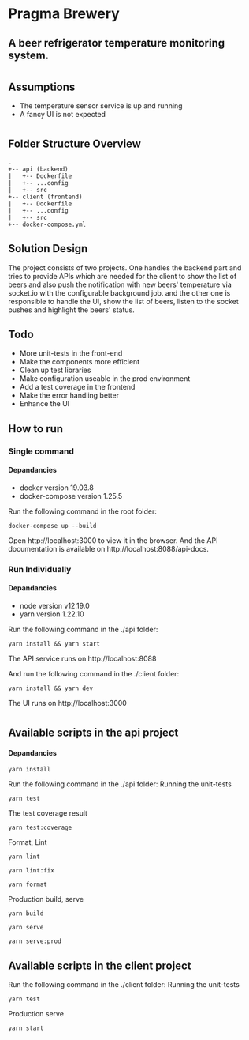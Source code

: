 # Pragma Brewery

## A beer refrigerator temperature monitoring system.
#
## Assumptions
- The temperature sensor service is up and running
- A fancy UI is not expected
#
## Folder Structure Overview
```
.
+-- api (backend)
|   +-- Dockerfile
|   +-- ...config
|   +-- src
+-- client (frontend)
|   +-- Dockerfile
|   +-- ...config
|   +-- src
+-- docker-compose.yml
```

## Solution Design
The project consists of two projects. One handles the backend part and tries to provide APIs which are needed for the client to show the list of beers and also push the notification with new beers' temperature via socket.io with the configurable background job. and the other one is responsible to handle the UI, show the list of beers, listen to the socket pushes and highlight the beers' status.

## Todo
- More unit-tests in the front-end
- Make the components more efficient
- Clean up test libraries
- Make configuration useable in the prod environment
- Add a test coverage in the frontend
- Make the error handling better
- Enhance the UI


## How to run
### Single command
#### Depandancies
- docker version 19.03.8
- docker-compose version 1.25.5

Run the following command in the root folder:
```
docker-compose up --build
```

Open http://localhost:3000 to view it in the browser.
And the API documentation is available on http://localhost:8088/api-docs.
### Run Individually

#### Depandancies

- node version v12.19.0
- yarn version 1.22.10

Run the following command in the ./api folder:
```
yarn install && yarn start
```
The API service runs on http://localhost:8088

And run the following command in the ./client folder:
```
yarn install && yarn dev
```
The UI runs on http://localhost:3000

#

## Available scripts in the api project
#### Depandancies
```
yarn install
```
Run the following command in the ./api folder:
Running the unit-tests

```
yarn test
```
The test coverage result
```
yarn test:coverage
```
Format, Lint
```
yarn lint
```
```
yarn lint:fix
```
```
yarn format
```
Production build, serve
```
yarn build
```
```
yarn serve
```
```
yarn serve:prod
```

## Available scripts in the client project
Run the following command in the ./client folder:
Running the unit-tests

```
yarn test
```
Production serve
```
yarn start
```
